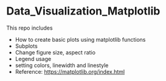 # Data_Visualization_Matplotlib
This repo includes

* How to create basic plots using matplotlib functions
* Subplots
* Change figure size, aspect ratio
* Legend usage
* setting colors, linewidth and linestyle
* Reference: https://matplotlib.org/index.html
